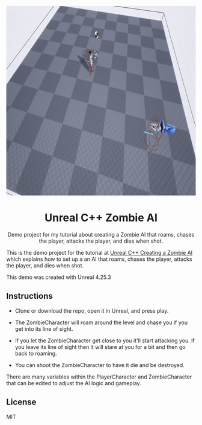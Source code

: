 <p align="center">
  <img width="908" height="502" src="https://raw.githubusercontent.com/robertcorponoi/graphics/master/unreal-zombie-ai/main.png">
</p>

<h1 align="center">Unreal C++ Zombie AI</h1>

<p align="center">Demo project for my tutorial about creating a Zombie AI that roams, chases the player, attacks the player, and dies when shot.<p>

This is the demo project for the tutorial at [Unreal C++ Creating a Zombie AI](https://robertcorponoi.com/unreal-c-creating-a-zombie-ai/) which explains how to set up a an AI that roams, chases the player, attacks the player, and dies when shot.

This demo was created with Unreal 4.25.3

## Instructions

- Clone or download the repo, open it in Unreal, and press play.

- The ZombieCharacter will roam around the level and chase you if you get into its line of sight.

- If you let the ZombieCharacter get close to you it'll start attacking you. If you leave its line of sight then it will stare at you for a bit and then go back to roaming.

- You can shoot the ZombieCharacter to have it die and be destroyed.

There are many variables within the PlayerCharacter and ZombieCharacter that can be edited to adjust the AI logic and gameplay.

## **License**

MIT
